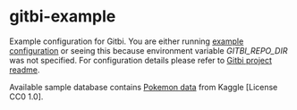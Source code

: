 # gitbi-example

Example configuration for Gitbi. You are either running [example configuration](https://github.com/ppatrzyk/gitbi-example) or seeing this because environment variable _GITBI\_REPO\_DIR_ was not specified. For configuration details please refer to [Gitbi project readme](https://github.com/ppatrzyk/gitbi#configuration).

Available sample database contains [Pokemon data](https://www.kaggle.com/datasets/abcsds/pokemon) from Kaggle [License CC0 1.0].
